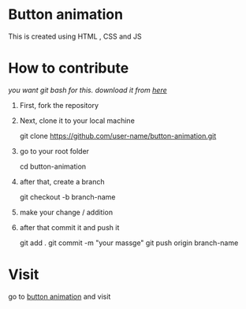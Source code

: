 # Button animation
This is created using HTML , CSS and JS

# How to contribute
*you want git bash for this. download it from [here](https://google.com)*

1. First, fork the repository

2. Next, clone it to your local machine

    git clone https://github.com/user-name/button-animation.git

3. go to your root folder

      cd button-animation

4. after that, create a branch

    git checkout -b branch-name

5. make your change / addition

6. after that commit it and push it

    git add .
    git commit -m "your massge"
    git push origin branch-name

# Visit

go to [button animation](https://tadeeshanithesh.netlify.com) and visit

